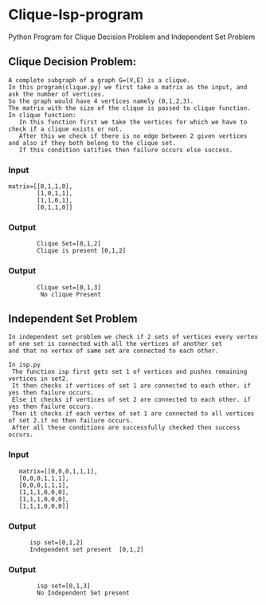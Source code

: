 # Clique-Isp-program
   Python Program for Clique Decision Problem and Independent Set Problem
##  Clique Decision Problem:
    A complete subgraph of a graph G=(V,E) is a clique.
    In this program(clique.py) we first take a matrix as the input, and ask the number of vertices.
    So the graph would have 4 vertices namely (0,1,2,3).
    The matrix with the size of the clique is passed to clique function.
    In clique function:
       In this function first we take the vertices for which we have to check if a clique exists or not.
       After this we check if there is no edge between 2 given vertices and also if they both belong to the clique set.
       If this condition satifies then failure occurs else success.
###       Input
    matrix=[[0,1,1,0],
            [1,0,1,1],
            [1,1,0,1],
            [0,1,1,0]]
            
###        Output
            Clique Set=[0,1,2]
            Clique is present [0,1,2]
            
###        Output
            Clique set=[0,1,3]
             No clique Present
## Independent Set Problem
   
    In independent set problem we check if 2 sets of vertices every vertex of one set is connected with all the vertices of another set
    and that no vertex of same set are connected to each other.
    
    In isp.py
     The function isp first gets set 1 of vertices and pushes remaining vertices in set2.
     It then checks if vertices of set 1 are connected to each other. if yes then failure occurs.
     Else it checks if vertices of set 2 are connected to each other. if yes then failure occurs.
     Then it checks if each vertex of set 1 are connected to all vertices of set 2.if no then failure occurs.
     After all these conditions are successfully checked then success occurs.
###     Input
       matrix=[[0,0,0,1,1,1],
       [0,0,0,1,1,1],
       [0,0,0,1,1,1],
       [1,1,1,0,0,0],
       [1,1,1,0,0,0],
       [1,1,1,0,0,0]]
       
###       Output 
          isp set=[0,1,2]
          Independent set present  [0,1,2]
      
###        Output
            isp set=[0,1,3]
            No Independent Set present
      
